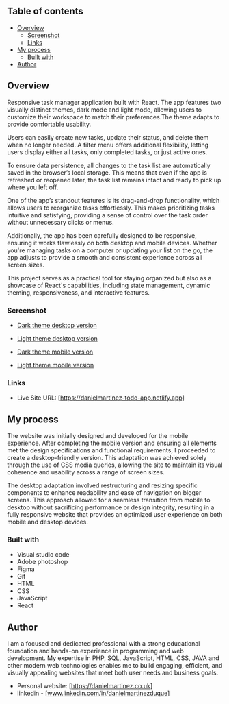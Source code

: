 ## Table of contents

- [Overview](#overview)
  - [Screenshot](#screenshot)
  - [Links](#links)
- [My process](#my-process)
  - [Built with](#built-with)
- [Author](#author)


## Overview

Responsive task manager application built with React. The app features two visually distinct themes, dark mode and light mode, allowing users to customize their workspace to match their preferences.The theme adapts to provide comfortable usability.

Users can easily create new tasks, update their status, and delete them when no longer needed. A filter menu offers additional flexibility, letting users display either all tasks, only completed tasks, or just active ones.

To ensure data persistence, all changes to the task list are automatically saved in the browser’s local storage. This means that even if the app is refreshed or reopened later, the task list remains intact and ready to pick up where you left off.

One of the app’s standout features is its drag-and-drop functionality, which allows users to reorganize tasks effortlessly. This makes prioritizing tasks intuitive and satisfying, providing a sense of control over the task order without unnecessary clicks or menus.

Additionally, the app has been carefully designed to be responsive, ensuring it works flawlessly on both desktop and mobile devices. Whether you're managing tasks on a computer or updating your list on the go, the app adjusts to provide a smooth and consistent experience across all screen sizes.

This project serves as a practical tool for staying organized but also as a showcase of React's capabilities, including state management, dynamic theming, responsiveness, and interactive features.

### Screenshot

- [Dark theme desktop version](https://github.com/danielopq/todo-react/blob/main/desktopDark.jpg)
- [Light theme desktop version](https://github.com/danielopq/todo-react/blob/main/desktopLight.jpg)

- [Dark theme mobile version](https://github.com/danielopq/todo-react/blob/main/mobileDark.jpg)
- [Light theme mobile version](https://github.com/danielopq/todo-react/blob/main/mobileLight.jpg)


### Links

- Live Site URL: [https://danielmartinez-todo-app.netlify.app]

## My process

The website was initially designed and developed for the mobile experience. After completing the mobile version and ensuring all elements met the design specifications and functional requirements, I proceeded to create a desktop-friendly version. This adaptation was achieved solely through the use of CSS media queries, allowing the site to maintain its visual coherence and usability across a range of screen sizes.

The desktop adaptation involved restructuring and resizing specific components to enhance readability and ease of navigation on bigger screens. This approach allowed for a seamless transition from mobile to desktop without sacrificing performance or design integrity, resulting in a fully responsive website that provides an optimized user experience on both mobile and desktop devices.

### Built with

- Visual studio code
- Adobe photoshop
- Figma
- Git
- HTML
- CSS
- JavaScript
- React

## Author

I am a focused and dedicated professional with a strong educational foundation and hands-on experience in programming and web development. My expertise in PHP, SQL, JavaScript, HTML, CSS, JAVA and other modern web technologies enables me to build engaging, efficient, and visually appealing websites that meet both user needs and business goals.

- Personal website: [https://danielmartinez.co.uk]
- linkedin - [www.linkedin.com/in/danielmartinezduque]
